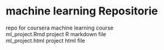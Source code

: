 # machine learning Repositorie  
repo for coursera machine learning course  
ml_project.Rmd  project R markdown file  
ml_project.html project html file  
